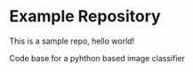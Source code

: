 # Example Repository
This is a sample repo, hello world!

Code base for a pyhthon based image classifier
